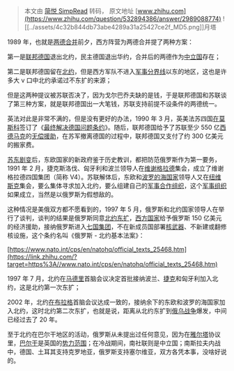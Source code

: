 > 本文由 [简悦 SimpRead](http://ksria.com/simpread/) 转码， 原文地址 [www.zhihu.com](https://www.zhihu.com/question/532894386/answer/2989088774) ![[../assets/4c32b844db73abe4289a31a25427ce2f_MD5.png]]月塔​

1989 年，也就是[两德合并](https://www.zhihu.com/search?q=%E4%B8%A4%E5%BE%B7%E5%90%88%E5%B9%B6&search_source=Entity&hybrid_search_source=Entity&hybrid_search_extra=%7B%22sourceType%22%3A%22answer%22%2C%22sourceId%22%3A2989088774%7D)前夕，西方阵营为两德合并提了两种方案：

第一是[联邦德国](https://www.zhihu.com/search?q=%E8%81%94%E9%82%A6%E5%BE%B7%E5%9B%BD&search_source=Entity&hybrid_search_source=Entity&hybrid_search_extra=%7B%22sourceType%22%3A%22answer%22%2C%22sourceId%22%3A2989088774%7D)退出北约，民主德国退出华约，合并后的两德作为[中立国](https://www.zhihu.com/search?q=%E4%B8%AD%E7%AB%8B%E5%9B%BD&search_source=Entity&hybrid_search_source=Entity&hybrid_search_extra=%7B%22sourceType%22%3A%22answer%22%2C%22sourceId%22%3A2989088774%7D)存在；

第二是联邦德国留在[北约](https://www.zhihu.com/search?q=%E5%8C%97%E7%BA%A6&search_source=Entity&hybrid_search_source=Entity&hybrid_search_extra=%7B%22sourceType%22%3A%22answer%22%2C%22sourceId%22%3A2989088774%7D)，但是西方军队不进入[军事分界线](https://www.zhihu.com/search?q=%E5%86%9B%E4%BA%8B%E5%88%86%E7%95%8C%E7%BA%BF&search_source=Entity&hybrid_search_source=Entity&hybrid_search_extra=%7B%22sourceType%22%3A%22answer%22%2C%22sourceId%22%3A2989088774%7D)以东的地区，这也是许多大 v 口中北约承诺过不东扩的来源；

但是这两种提议被苏联否决了，因为戈尔巴乔夫缺的是钱，于是联邦德国和苏联谈了第三种方案，就是联邦德国出一大笔钱，苏联支持前提不设条件的两德统一。

英法对此是非常不满的，但是没有更好的办法，1990 年 3 月，英美法苏四国[在莫斯科](https://www.zhihu.com/search?q=%E5%9C%A8%E8%8E%AB%E6%96%AF%E7%A7%91&search_source=Entity&hybrid_search_source=Entity&hybrid_search_extra=%7B%22sourceType%22%3A%22answer%22%2C%22sourceId%22%3A2989088774%7D)签订了《[最终解决德国问题条约](https://www.zhihu.com/search?q=%E6%9C%80%E7%BB%88%E8%A7%A3%E5%86%B3%E5%BE%B7%E5%9B%BD%E9%97%AE%E9%A2%98%E6%9D%A1%E7%BA%A6&search_source=Entity&hybrid_search_source=Entity&hybrid_search_extra=%7B%22sourceType%22%3A%22answer%22%2C%22sourceId%22%3A2989088774%7D)》。随后，联邦德国给予了苏联至少 550 亿[西德马克](https://www.zhihu.com/search?q=%E8%A5%BF%E5%BE%B7%E9%A9%AC%E5%85%8B&search_source=Entity&hybrid_search_source=Entity&hybrid_search_extra=%7B%22sourceType%22%3A%22answer%22%2C%22sourceId%22%3A2989088774%7D)的[无偿援助](https://www.zhihu.com/search?q=%E6%97%A0%E5%81%BF%E6%8F%B4%E5%8A%A9&search_source=Entity&hybrid_search_source=Entity&hybrid_search_extra=%7B%22sourceType%22%3A%22answer%22%2C%22sourceId%22%3A2989088774%7D)，在苏军撤离德国的过程中，联邦德国又支付了约 300 亿美元的搬家费。

[苏东剧变](https://www.zhihu.com/search?q=%E8%8B%8F%E4%B8%9C%E5%89%A7%E5%8F%98&search_source=Entity&hybrid_search_source=Entity&hybrid_search_extra=%7B%22sourceType%22%3A%22answer%22%2C%22sourceId%22%3A2989088774%7D)后，东欧国家的新政府鉴于历史教训，都把防范俄罗斯作为第一要务，1991 年 2 月，捷克斯洛伐、匈牙利和波兰领导人在[维谢格拉德](https://www.zhihu.com/search?q=%E7%BB%B4%E8%B0%A2%E6%A0%BC%E6%8B%89%E5%BE%B7&search_source=Entity&hybrid_search_source=Entity&hybrid_search_extra=%7B%22sourceType%22%3A%22answer%22%2C%22sourceId%22%3A2989088774%7D)集会，成立了维谢格拉德四国集团（简称 V4）。苏联解体后，东欧和[波罗的海国家](https://www.zhihu.com/search?q=%E6%B3%A2%E7%BD%97%E7%9A%84%E6%B5%B7%E5%9B%BD%E5%AE%B6&search_source=Entity&hybrid_search_source=Entity&hybrid_search_extra=%7B%22sourceType%22%3A%22answer%22%2C%22sourceId%22%3A2989088774%7D)领导人又在[纽维斯克](https://www.zhihu.com/search?q=%E7%BA%BD%E7%BB%B4%E6%96%AF%E5%85%8B&search_source=Entity&hybrid_search_source=Entity&hybrid_search_extra=%7B%22sourceType%22%3A%22answer%22%2C%22sourceId%22%3A2989088774%7D)集会，要么集体寻求加入北约，要么组建自己的[军事合作组织](https://www.zhihu.com/search?q=%E5%86%9B%E4%BA%8B%E5%90%88%E4%BD%9C%E7%BB%84%E7%BB%87&search_source=Entity&hybrid_search_source=Entity&hybrid_search_extra=%7B%22sourceType%22%3A%22answer%22%2C%22sourceId%22%3A2989088774%7D)，这个[军事组织](https://www.zhihu.com/search?q=%E5%86%9B%E4%BA%8B%E7%BB%84%E7%BB%87&search_source=Entity&hybrid_search_source=Entity&hybrid_search_extra=%7B%22sourceType%22%3A%22answer%22%2C%22sourceId%22%3A2989088774%7D)如果成立，当然是以俄罗斯为假想敌的。

这种情况是美俄双方都不愿看到的，1997 年 5 月，俄罗斯和北约国家领导人在举行了谈判，谈判的结果是俄罗斯同意[北约东扩](https://www.zhihu.com/search?q=%E5%8C%97%E7%BA%A6%E4%B8%9C%E6%89%A9&search_source=Entity&hybrid_search_source=Entity&hybrid_search_extra=%7B%22sourceType%22%3A%22answer%22%2C%22sourceId%22%3A2989088774%7D)，[西方国家](https://www.zhihu.com/search?q=%E8%A5%BF%E6%96%B9%E5%9B%BD%E5%AE%B6&search_source=Entity&hybrid_search_source=Entity&hybrid_search_extra=%7B%22sourceType%22%3A%22answer%22%2C%22sourceId%22%3A2989088774%7D)给予俄罗斯 150 亿美元的经济援助，接纳俄罗斯进入[七国集团](https://www.zhihu.com/search?q=%E4%B8%83%E5%9B%BD%E9%9B%86%E5%9B%A2&search_source=Entity&hybrid_search_source=Entity&hybrid_search_extra=%7B%22sourceType%22%3A%22answer%22%2C%22sourceId%22%3A2989088774%7D)，不在新成员国部署[核武器](https://www.zhihu.com/search?q=%E6%A0%B8%E6%AD%A6%E5%99%A8&search_source=Entity&hybrid_search_source=Entity&hybrid_search_extra=%7B%22sourceType%22%3A%22answer%22%2C%22sourceId%22%3A2989088774%7D)、不新建或翻修核设施，这个条约名叫《俄罗斯 - 北约基本法案》：

[https://www.nato.int/cps/en/natohq/official_texts_25468.htm](https://link.zhihu.com/?target=https%3A//www.nato.int/cps/en/natohq/official_texts_25468.htm)

1997 年 7 月，北约在[马德里](https://www.zhihu.com/search?q=%E9%A9%AC%E5%BE%B7%E9%87%8C&search_source=Entity&hybrid_search_source=Entity&hybrid_search_extra=%7B%22sourceType%22%3A%22answer%22%2C%22sourceId%22%3A2989088774%7D)首脑会议决定首批接纳波兰、[捷克](https://www.zhihu.com/search?q=%E6%8D%B7%E5%85%8B&search_source=Entity&hybrid_search_source=Entity&hybrid_search_extra=%7B%22sourceType%22%3A%22answer%22%2C%22sourceId%22%3A2989088774%7D)和匈牙利加入北约，这是北约第一次东扩；

2002 年，北约[在布拉格](https://www.zhihu.com/search?q=%E5%9C%A8%E5%B8%83%E6%8B%89%E6%A0%BC&search_source=Entity&hybrid_search_source=Entity&hybrid_search_extra=%7B%22sourceType%22%3A%22answer%22%2C%22sourceId%22%3A2989088774%7D)首脑会议达成一致的，接纳余下的东欧和波罗的海国家加入北约，这时北约第二次东扩，也就是说，距离从北约东扩到[俄乌战争](https://www.zhihu.com/search?q=%E4%BF%84%E4%B9%8C%E6%88%98%E4%BA%89&search_source=Entity&hybrid_search_source=Entity&hybrid_search_extra=%7B%22sourceType%22%3A%22answer%22%2C%22sourceId%22%3A2989088774%7D)爆发，中间已经过去了 20 年。

至于北约在巴尔干地区的活动，俄罗斯从未提出过任何意见，因为在[雅尔塔](https://www.zhihu.com/search?q=%E9%9B%85%E5%B0%94%E5%A1%94&search_source=Entity&hybrid_search_source=Entity&hybrid_search_extra=%7B%22sourceType%22%3A%22answer%22%2C%22sourceId%22%3A2989088774%7D)协议里，[巴尔干](https://www.zhihu.com/search?q=%E5%B7%B4%E5%B0%94%E5%B9%B2&search_source=Entity&hybrid_search_source=Entity&hybrid_search_extra=%7B%22sourceType%22%3A%22answer%22%2C%22sourceId%22%3A2989088774%7D)是英国的[势力范围](https://www.zhihu.com/search?q=%E5%8A%BF%E5%8A%9B%E8%8C%83%E5%9B%B4&search_source=Entity&hybrid_search_source=Entity&hybrid_search_extra=%7B%22sourceType%22%3A%22answer%22%2C%22sourceId%22%3A2989088774%7D)；在冷战期间，南社联则是中立国；南斯拉夫内战中，德国、土耳其支持克罗地亚，俄罗斯支持塞尔维亚，双方各凭本事，没啥好说的。